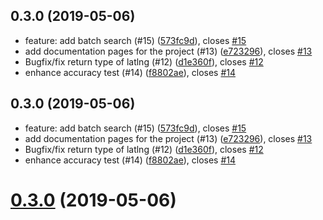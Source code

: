 ## 0.3.0 (2019-05-06)

* feature: add batch search (#15) ([573fc9d](https://github.com/g0vhk-io/hk-address-parser-lib/commit/573fc9d)), closes [#15](https://github.com/g0vhk-io/hk-address-parser-lib/issues/15)
* add documentation pages for the project (#13) ([e723296](https://github.com/g0vhk-io/hk-address-parser-lib/commit/e723296)), closes [#13](https://github.com/g0vhk-io/hk-address-parser-lib/issues/13)
* Bugfix/fix return type of latlng (#12) ([d1e360f](https://github.com/g0vhk-io/hk-address-parser-lib/commit/d1e360f)), closes [#12](https://github.com/g0vhk-io/hk-address-parser-lib/issues/12)
* enhance accuracy test (#14) ([f8802ae](https://github.com/g0vhk-io/hk-address-parser-lib/commit/f8802ae)), closes [#14](https://github.com/g0vhk-io/hk-address-parser-lib/issues/14)



## 0.3.0 (2019-05-06)

* feature: add batch search (#15) ([573fc9d](https://github.com/g0vhk-io/hk-address-parser-lib/commit/573fc9d)), closes [#15](https://github.com/g0vhk-io/hk-address-parser-lib/issues/15)
* add documentation pages for the project (#13) ([e723296](https://github.com/g0vhk-io/hk-address-parser-lib/commit/e723296)), closes [#13](https://github.com/g0vhk-io/hk-address-parser-lib/issues/13)
* Bugfix/fix return type of latlng (#12) ([d1e360f](https://github.com/g0vhk-io/hk-address-parser-lib/commit/d1e360f)), closes [#12](https://github.com/g0vhk-io/hk-address-parser-lib/issues/12)
* enhance accuracy test (#14) ([f8802ae](https://github.com/g0vhk-io/hk-address-parser-lib/commit/f8802ae)), closes [#14](https://github.com/g0vhk-io/hk-address-parser-lib/issues/14)



# [0.3.0](https://github.com/g0vhk-io/hk-address-parser-lib/compare/0.2.4...0.3.0) (2019-05-06)



